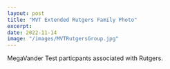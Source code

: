 ```yaml
---
layout: post
title: "MVT Extended Rutgers Family Photo"
excerpt: 
date: 2022-11-14
image: "/images/MVTRutgersGroup.jpg"
---
```


 MegaVander Test particpants associated with Rutgers. 
